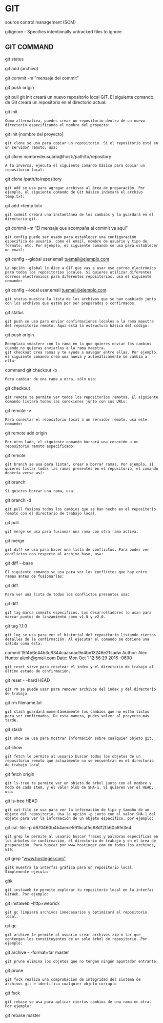 # GIT

source control management  (SCM)


gitignore - Specifies intentionally untracked files to ignore

## GIT COMMAND

git status

git add (archivo)

git commit -m "mensaje del commit"

git push origin

git pull
    git init creará un nuevo repositorio local GIT. El siguiente comando de Git creará un repositorio en el directorio actual:

git init

    Como alternativa, puedes crear un repositorio dentro de un nuevo directorio especificando el nombre del proyecto:

git init [nombre del proyecto]

    git clone se usa para copiar un repositorio. Si el repositorio está en un servidor remoto, usa:

git clone nombredeusuario@host:/path/to/repository

    A la inversa, ejecuta el siguiente comando básico para copiar un repositorio local:

git clone /path/to/repository

    git add se usa para agregar archivos al área de preparación. Por ejemplo, el siguiente comando de Git básico indexará el archivo temp.txt:

git add <temp.txt>

    git commit creará una instantánea de los cambios y la guardará en el directorio git.

git commit –m “El mensaje que acompaña al commit va aquí”


    git config puede ser usado para establecer una configuración específica de usuario, como el email, nombre de usuario y tipo de formato, etc. Por ejemplo, el siguiente comando se usa para establecer un email:

git config --global user.email tuemail@ejemplo.com

    La opción -global le dice a GIT que vas a usar ese correo electrónico para todos los repositorios locales. Si quieres utilizar diferentes correos electrónicos para diferentes repositorios, usa el siguiente comando:

git config --local user.email tuemail@ejemplo.com

    git status muestra la lista de los archivos que se han cambiado junto con los archivos que están por ser preparados o confirmados.

git status

    git push se usa para enviar confirmaciones locales a la rama maestra del repositorio remoto. Aquí está la estructura básica del código:

git push  origin <master>

    Reemplaza <master> con la rama en la que quieres enviar los cambios cuando no quieras enviarlos a la rama maestra.
    git checkout crea ramas y te ayuda a navegar entre ellas. Por ejemplo, el siguiente comando crea una nueva y automáticamente se cambia a ella:

command git checkout -b <branch-name>

    Para cambiar de una rama a otra, sólo usa:

git checkout <branch-name>

    git remote te permite ver todos los repositorios remotos. El siguiente comando listará todas las conexiones junto con sus URLs:

git remote -v

    Para conectar el repositorio local a un servidor remoto, usa este comando:

git remote add origin <host-or-remoteURL>

    Por otro lado, el siguiente comando borrará una conexión a un repositorio remoto especificado:

git remote <nombre-del-repositorio>

    git branch se usa para listar, crear o borrar ramas. Por ejemplo, si quieres listar todas las ramas presentes en el repositorio, el comando debería verse así:

git branch

    Si quieres borrar una rama, usa:

 git branch -d <branch-name>

    git pull fusiona todos los cambios que se han hecho en el repositorio remoto con el directorio de trabajo local.

git pull

    git merge se usa para fusionar una rama con otra rama activa:

git merge <branch-name>

    git diff se usa para hacer una lista de conflictos. Para poder ver conflictos con respecto al archivo base, usa:

git diff --base <file-name>

    El siguiente comando se usa para ver los conflictos que hay entre ramas antes de fusionarlas:

git diff <source-branch> <target-branch>

    Para ver una lista de todos los conflictos presentes usa:

git diff

    git tag marca commits específicos. Los desarrolladores lo usan para marcar puntos de lanzamiento como v1.0 y v2.0.

git tag 1.1.0 <instert-commitID-here>

    git log se usa para ver el historial del repositorio listando ciertos detalles de la confirmación. Al ejecutar el comando se obtiene una salida como ésta:

commit 15f4b6c44b3c8344caasdac9e4be13246e21sadw
Author: Alex Hunter <alexh@gmail.com>
Date:   Mon Oct 1 12:56:29 2016 -0600

    git reset sirve para resetear el index y el directorio de trabajo al último estado de confirmación.

git reset - -hard HEAD

    git rm se puede usar para remover archivos del index y del directorio de trabajo.

git rm filename.txt

    git stash guardará momentáneamente los cambios que no están listos para ser confirmados. De esta manera, pudes volver al proyecto más tarde.

git stash

    git show se usa para mostrar información sobre cualquier objeto git.

git show

    git fetch le permite al usuario buscar todos los objetos de un repositorio remoto que actualmente no se encuentran en el directorio de trabajo local.

git fetch origin

    git ls-tree te permite ver un objeto de árbol junto con el nombre y modo de cada ítem, y el valor blob de SHA-1. Si quieres ver el HEAD, usa:

git ls-tree HEAD

    git cat-file se usa para ver la información de tipo y tamaño de un objeto del repositorio. Usa la opción -p junto con el valor SHA-1 del objeto para ver la información de un objeto específico, por ejemplo:

git cat-file –p d670460b4b4aece5915caf5c68d12f560a9fe3e4

    git grep le permite al usuario buscar frases y palabras específicas en los árboles de confirmación, el directorio de trabajo y en el área de preparación. Para buscar por www.hostinger.com en todos los archivos, usa:

git grep “www.hostinger.com”

    gitk muestra la interfaz gráfica para un repositorio local. Simplemente ejecuta:

gitk

    git instaweb te permite explorar tu repositorio local en la interfaz GitWeb. Por ejemplo:

git instaweb –http=webrick

    git gc limpiará archivos innecesarios y optimizará el repositorio local.

git gc

    git archive le permite al usuario crear archivos zip o tar que contengan los constituyentes de un solo árbol de repositorio. Por ejemplo:

git archive - -format=tar master

    git prune elimina los objetos que no tengan ningún apuntador entrante.

git prune

    git fsck realiza una comprobación de integridad del sistema de archivos git e identifica cualquier objeto corrupto

git fsck

    git rebase se usa para aplicar ciertos cambios de una rama en otra. Por ejemplo:

git rebase master